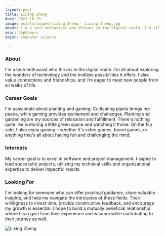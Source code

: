 ```yaml
---
layout: post
title: Lixing Zheng  
date: 2023-10-20
image: assets/images/Lixing_Zheng - Lixing Zheng.jpg
about: I'm a tech enthusiast who thrives in the digital realm. I'm all about exploring the wonders of technology and the endless possibilities it offers. I also value connections and friendships, and I'm eager to meet new people from all walks of life. 
year: Sophomore
major: Computer science 

---
```


### About

I'm a tech enthusiast who thrives in the digital realm. I'm all about exploring the wonders of technology and the endless possibilities it offers. I also value connections and friendships, and I'm eager to meet new people from all walks of life. 

### Career Goals

I'm passionate about planting and gaming. Cultivating plants brings me peace, while gaming provides excitement and challenges. Planting and gardening are my sources of relaxation and fulfillment. There's nothing quite like nurturing a little green space and watching it thrive. On the flip side, I also enjoy gaming – whether it's video games, board games, or anything that's all about having fun and challenging the mind.

### Interests

My career goal is to excel in software and project management. I aspire to lead successful projects, utilizing my technical skills and organizational expertise to deliver impactful results.

### Looking For

I'm looking for someone who can offer practical guidance, share valuable insights, and help me navigate the intricacies of these fields. Their willingness to invest time, provide constructive feedback, and encourage my growth is essential. I hope to build a mutually beneficial relationship where I can gain from their experience and wisdom while contributing to their journey as well.

<div class="text-center my-5">
    <img src="https://sase-drexel.github.io/mentorship-2023/assets/images/Lixing_Zheng - Lixing Zheng.jpg" alt="Lixing Zheng " class="rounded post-img" />
</div>
